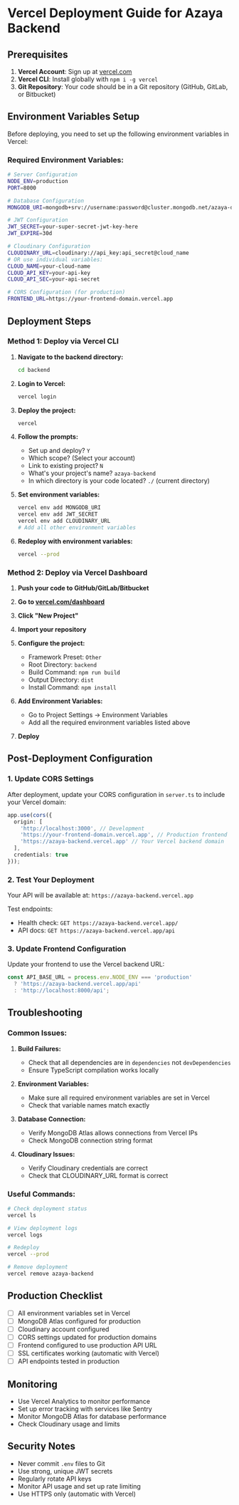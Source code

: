 # Vercel Deployment Guide for Azaya Backend

## Prerequisites

1. **Vercel Account**: Sign up at [vercel.com](https://vercel.com)
2. **Vercel CLI**: Install globally with `npm i -g vercel`
3. **Git Repository**: Your code should be in a Git repository (GitHub, GitLab, or Bitbucket)

## Environment Variables Setup

Before deploying, you need to set up the following environment variables in Vercel:

### Required Environment Variables:

```bash
# Server Configuration
NODE_ENV=production
PORT=8000

# Database Configuration
MONGODB_URI=mongodb+srv://username:password@cluster.mongodb.net/azaya-db?retryWrites=true&w=majority

# JWT Configuration
JWT_SECRET=your-super-secret-jwt-key-here
JWT_EXPIRE=30d

# Cloudinary Configuration
CLOUDINARY_URL=cloudinary://api_key:api_secret@cloud_name
# OR use individual variables:
CLOUD_NAME=your-cloud-name
CLOUD_API_KEY=your-api-key
CLOUD_API_SEC=your-api-secret

# CORS Configuration (for production)
FRONTEND_URL=https://your-frontend-domain.vercel.app
```

## Deployment Steps

### Method 1: Deploy via Vercel CLI

1. **Navigate to the backend directory:**
   ```bash
   cd backend
   ```

2. **Login to Vercel:**
   ```bash
   vercel login
   ```

3. **Deploy the project:**
   ```bash
   vercel
   ```

4. **Follow the prompts:**
   - Set up and deploy? `Y`
   - Which scope? (Select your account)
   - Link to existing project? `N`
   - What's your project's name? `azaya-backend`
   - In which directory is your code located? `./` (current directory)

5. **Set environment variables:**
   ```bash
   vercel env add MONGODB_URI
   vercel env add JWT_SECRET
   vercel env add CLOUDINARY_URL
   # Add all other environment variables
   ```

6. **Redeploy with environment variables:**
   ```bash
   vercel --prod
   ```

### Method 2: Deploy via Vercel Dashboard

1. **Push your code to GitHub/GitLab/Bitbucket**

2. **Go to [vercel.com/dashboard](https://vercel.com/dashboard)**

3. **Click "New Project"**

4. **Import your repository**

5. **Configure the project:**
   - Framework Preset: `Other`
   - Root Directory: `backend`
   - Build Command: `npm run build`
   - Output Directory: `dist`
   - Install Command: `npm install`

6. **Add Environment Variables:**
   - Go to Project Settings → Environment Variables
   - Add all the required environment variables listed above

7. **Deploy**

## Post-Deployment Configuration

### 1. Update CORS Settings

After deployment, update your CORS configuration in `server.ts` to include your Vercel domain:

```typescript
app.use(cors({
  origin: [
    'http://localhost:3000', // Development
    'https://your-frontend-domain.vercel.app', // Production frontend
    'https://azaya-backend.vercel.app' // Your Vercel backend domain
  ],
  credentials: true
}));
```

### 2. Test Your Deployment

Your API will be available at: `https://azaya-backend.vercel.app`

Test endpoints:
- Health check: `GET https://azaya-backend.vercel.app/`
- API docs: `GET https://azaya-backend.vercel.app/api`

### 3. Update Frontend Configuration

Update your frontend to use the Vercel backend URL:

```typescript
const API_BASE_URL = process.env.NODE_ENV === 'production' 
  ? 'https://azaya-backend.vercel.app/api'
  : 'http://localhost:8000/api';
```

## Troubleshooting

### Common Issues:

1. **Build Failures:**
   - Check that all dependencies are in `dependencies` not `devDependencies`
   - Ensure TypeScript compilation works locally

2. **Environment Variables:**
   - Make sure all required environment variables are set in Vercel
   - Check that variable names match exactly

3. **Database Connection:**
   - Verify MongoDB Atlas allows connections from Vercel IPs
   - Check MongoDB connection string format

4. **Cloudinary Issues:**
   - Verify Cloudinary credentials are correct
   - Check that CLOUDINARY_URL format is correct

### Useful Commands:

```bash
# Check deployment status
vercel ls

# View deployment logs
vercel logs

# Redeploy
vercel --prod

# Remove deployment
vercel remove azaya-backend
```

## Production Checklist

- [ ] All environment variables set in Vercel
- [ ] MongoDB Atlas configured for production
- [ ] Cloudinary account configured
- [ ] CORS settings updated for production domains
- [ ] Frontend configured to use production API URL
- [ ] SSL certificates working (automatic with Vercel)
- [ ] API endpoints tested in production

## Monitoring

- Use Vercel Analytics to monitor performance
- Set up error tracking with services like Sentry
- Monitor MongoDB Atlas for database performance
- Check Cloudinary usage and limits

## Security Notes

- Never commit `.env` files to Git
- Use strong, unique JWT secrets
- Regularly rotate API keys
- Monitor API usage and set up rate limiting
- Use HTTPS only (automatic with Vercel)
